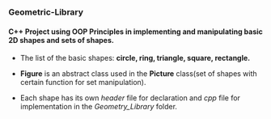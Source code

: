 
###                                               Geometric-Library
#### C++ Project using OOP Principles in implementing and manipulating basic 2D shapes and sets of shapes.


  * The list of the basic shapes: **circle, ring, triangle, square, rectangle.**

  * __Figure__ is an abstract class used in the __Picture__ class(set of shapes with certain function for set manipulation).

  * Each shape has its own *header* file for declaration and *cpp* file for implementation in the *Geometry_Library* folder.
